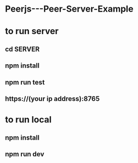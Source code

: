 # Peerjs---Peer-Server-Example

# to run server 
## cd SERVER
## npm install
## npm run test
## https://(your ip address):8765

# to run local
## npm install
## npm run dev
